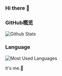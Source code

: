 ### Hi there 👋
### GitHub概览
![Github Stats](https://github-readme-stats.vercel.app/api?username=tiestring&show_icons=true&theme=dark&count_private=true)
### Language
![Most Used Languages](https://github-readme-stats.vercel.app/api/top-langs/?username=tiestring&theme=dark&layout=compact)
<!--
**TieString/TieString** is a ✨ _special_ ✨ repository because its `README.md` (this file) appears on your GitHub profile.

Here are some ideas to get you started:

- 🔭 I’m currently working on ...
- 🌱 I’m currently learning ...
- 👯 I’m looking to collaborate on ...
- 🤔 I’m looking for help with ...
- 💬 Ask me about ...
- 📫 How to reach me: ...
- 😄 Pronouns: ...
- ⚡ Fun fact: ...
-->
it's me.🌱
